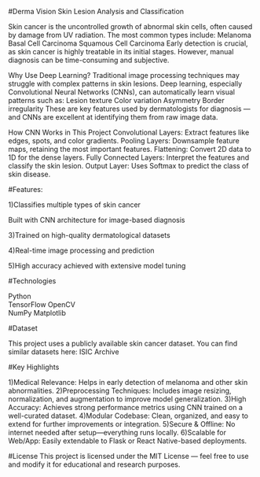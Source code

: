 #Derma Vision Skin Lesion Analysis and Classification

Skin cancer is the uncontrolled growth of abnormal skin cells, often caused by damage from UV radiation. The most common types include:
Melanoma
Basal Cell Carcinoma
Squamous Cell Carcinoma
Early detection is crucial, as skin cancer is highly treatable in its initial stages. However, manual diagnosis can be time-consuming and subjective.

Why Use Deep Learning?
Traditional image processing techniques may struggle with complex patterns in skin lesions. Deep learning, especially Convolutional Neural Networks (CNNs), can automatically learn visual patterns such as:
Lesion texture
Color variation
Asymmetry
Border irregularity
These are key features used by dermatologists for diagnosis — and CNNs are excellent at identifying them from raw image data.

How CNN Works in This Project
Convolutional Layers: Extract features like edges, spots, and color gradients.
Pooling Layers: Downsample feature maps, retaining the most important features.
Flattening: Convert 2D data to 1D for the dense layers.
Fully Connected Layers: Interpret the features and classify the skin lesion.
Output Layer: Uses Softmax to predict the class of skin disease.

#Features:

1)Classifies multiple types of skin cancer

Built with CNN architecture for image-based diagnosis

3)Trained on high-quality dermatological datasets

4)Real-time image processing and prediction

5)High accuracy achieved with extensive model tuning

#Technologies

Python	
TensorFlow 
OpenCV	
NumPy
Matplotlib 

#Dataset

This project uses a publicly available skin cancer dataset. You can find similar datasets here:
ISIC Archive

 #Key Highlights

1)Medical Relevance: Helps in early detection of melanoma and other skin abnormalities.
2)Preprocessing Techniques: Includes image resizing, normalization, and augmentation to improve model generalization.
3)High Accuracy: Achieves strong performance metrics using CNN trained on a well-curated dataset.
4)Modular Codebase: Clean, organized, and easy to extend for further improvements or integration.
5)Secure & Offline: No internet needed after setup—everything runs locally.
6)Scalable for Web/App: Easily extendable to Flask or React Native-based deployments.

#License
This project is licensed under the MIT License — feel free to use and modify it for educational and research purposes.







